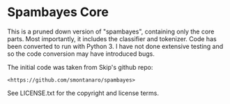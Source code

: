 Spambayes Core
==============

This is a pruned down version of "spambayes", containing only the core parts.
Most importantly, it includes the classifier and tokenizer.  Code has been
converted to run with Python 3.  I have not done extensive testing and so the
code conversion may have introduced bugs.

The initial code was taken from Skip's github repo:

    <https://github.com/smontanaro/spambayes>

See LICENSE.txt for the copyright and license terms.
